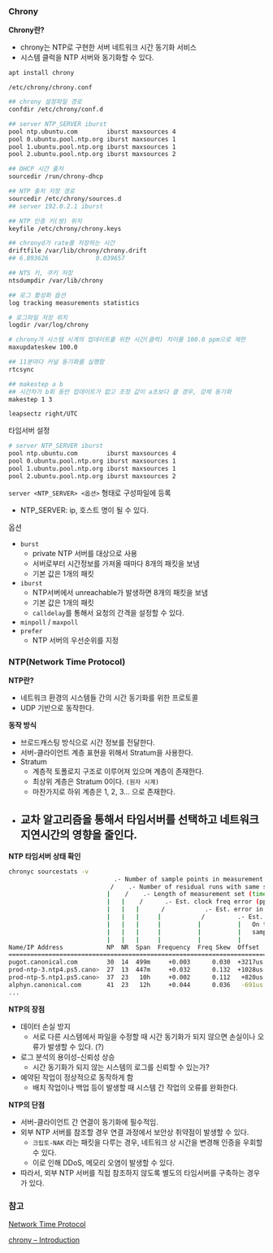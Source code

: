 ### Chrony

**Chrony란?**

- chrony는 NTP로 구현한 서버 네트워크 시간 동기화 서비스
- 시스템 클럭을 NTP 서버와 동기화할 수 있다.

```bash
apt install chrony
```

`/etc/chrony/chrony.conf`

```bash
## chrony 설정파일 경로
confdir /etc/chrony/conf.d

## server NTP_SERVER iburst
pool ntp.ubuntu.com        iburst maxsources 4
pool 0.ubuntu.pool.ntp.org iburst maxsources 1
pool 1.ubuntu.pool.ntp.org iburst maxsources 1
pool 2.ubuntu.pool.ntp.org iburst maxsources 2

## DHCP 시간 출처
sourcedir /run/chrony-dhcp

## NTP 출처 저장 경로
sourcedir /etc/chrony/sources.d
## server 192.0.2.1 iburst

## NTP 인증 키(쌍) 위치
keyfile /etc/chrony/chrony.keys

## chronyd가 rate를 저장하는 시간
driftfile /var/lib/chrony/chrony.drift
## 6.893626             0.039657

## NTS 키, 쿠키 저장
ntsdumpdir /var/lib/chrony

## 로그 활성화 옵션
log tracking measurements statistics

# 로그파일 저장 위치
logdir /var/log/chrony

# chrony가 시스템 시계의 업데이트를 위한 시간(클럭) 차이를 100.0 ppm으로 제한
maxupdateskew 100.0

## 11분마다 커널 동기화를 실행함
rtcsync

## makestep a b
## 시간차가 b회 동안 업데이트가 없고 조정 값이 a초보다 클 경우, 강제 동기화 
makestep 1 3

leapsectz right/UTC
```

타임서버 설정

```bash
# server NTP_SERVER iburst
pool ntp.ubuntu.com        iburst maxsources 4
pool 0.ubuntu.pool.ntp.org iburst maxsources 1
pool 1.ubuntu.pool.ntp.org iburst maxsources 1
pool 2.ubuntu.pool.ntp.org iburst maxsources 2
```

`server <NTP_SERVER> <옵션>` 형태로 구성파일에 등록

- NTP_SERVER: ip, 호스트 명이 될 수 있다.

옵션

- `burst`
    - private NTP 서버를 대상으로 사용
    - 서버로부터 시간정보를 가져올 때마다 8개의 패킷을 보냄
    - 기본 값은 1개의 패킷
- `iburst`
    - NTP서버에서 unreachable가 발생하면 8개의 패킷을 보냄
    - 기본 값은 1개의 패킷
    - `calldelay`를 통해서 요청의 간격을 설정할 수 있다.
- `minpoll` / `maxpoll`
- `prefer`
    - NTP 서버의 우선순위를 지정

### NTP(Network Time Protocol)

**NTP란?**

- 네트워크 환경의 시스템들 간의 시간 동기화를 위한 프로토콜
- UDP 기반으로 동작한다.

**동작 방식**

- 브로드캐스팅 방식으로 시간 정보를 전달한다.
- 서버-클라이언트 계층 표현을 위해서 Stratum을 사용한다.
- Stratum
    - 계층적 토폴로지 구조로 이루어져 있으며 계층이 존재한다.
    - 최상위 계층은 Stratum 0이다. `(원자 시계)`
    - 마찬가지로 하위 계층은 1, 2, 3… 으로 존재한다.
- 교차 알고리즘을 통해서 타임서버를 선택하고 네트워크 지연시간의 영향을 줄인다.
    - 

**NTP 타임서버 상태 확인**

```bash
chronyc sourcestats -v
                             .- Number of sample points in measurement set.
                            /    .- Number of residual runs with same sign.
                           |    /    .- Length of measurement set (time).
                           |   |    /      .- Est. clock freq error (ppm).
                           |   |   |      /           .- Est. error in freq.
                           |   |   |     |           /         .- Est. offset.
                           |   |   |     |          |          |   On the -.
                           |   |   |     |          |          |   samples. \
                           |   |   |     |          |          |             |
Name/IP Address            NP  NR  Span  Frequency  Freq Skew  Offset  Std Dev
==============================================================================
pugot.canonical.com        30  14  499m     +0.003      0.030  +3217us   395us
prod-ntp-3.ntp4.ps5.cano>  27  13  447m     +0.032      0.132  +1028us  1592us
prod-ntp-5.ntp1.ps5.cano>  37  23   10h     +0.002      0.112   +820us  2061us
alphyn.canonical.com       41  23   12h     +0.044      0.036   -691us   840us
...
```

**NTP의 장점**

- 데이터 손실 방지
    - 서로 다른 시스템에서 파일을 수정할 때 시간 동기화가 되지 않으면 손실이나 오류가 발생할 수 있다. (?)
- 로그 분석의 용이성-신뢰성 상승
    - 시간 동기화가 되지 않는 시스템의 로그를 신뢰할 수 있는가?
- 예약된 작업이 정상적으로 동작하게 함
    - 배치 작업이나 백업 등이 발생할 때 시스템 간 작업의 오류를 완화한다.

**NTP의 단점**

- 서버-클라이언트 간 연결이 동기화에 필수적임.
- 외부 NTP 서버를 참조할 경우 연결 과정에서 보안상 취약점이 발생할 수 있다.
    - `크립토-NAK` 라는 패킷을 다루는 경우, 네트워크 상 시간을 변경해 인증을 우회할 수 있다.
    - 이로 인해 DDoS, 메모리 오염이 발생할 수 있다.
- 따라서, 외부 NTP 서버를 직접 참조하지 않도록 별도의 타임서버를 구축하는 경우가 있다.

### 참고

[Network Time Protocol](https://en.wikipedia.org/wiki/Network_Time_Protocol)

[chrony – Introduction](https://chrony.tuxfamily.org/)

[](https://zdnet.co.kr/view/?no=20151023110205)